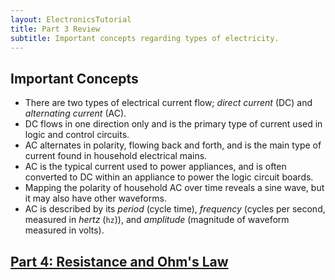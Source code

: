 ```yaml
---
layout: ElectronicsTutorial
title: Part 3 Review
subtitle: Important concepts regarding types of electricity.
---
```


## Important Concepts

 * There are two types of electrical current flow; _direct current_ (DC) and _alternating current_ (AC).
 * DC flows in one direction only and is the primary type of current used in logic and control circuits.
 * AC alternates in polarity, flowing back and forth, and is the main type of current found in household electrical mains.
 * AC is the typical current used to power appliances, and is often converted to DC within an appliance to power the logic circuit boards.
 * Mapping the polarity of household AC over time reveals a sine wave, but it may also have other waveforms.
 * AC is described by its _period_ (cycle time), _frequency_ (cycles per second, measured in _hertz_ (`hz`)), and _amplitude_ (magnitude of waveform measured in volts).

 
## [Part 4: Resistance and Ohm's Law](../../Part4/Resistance)
